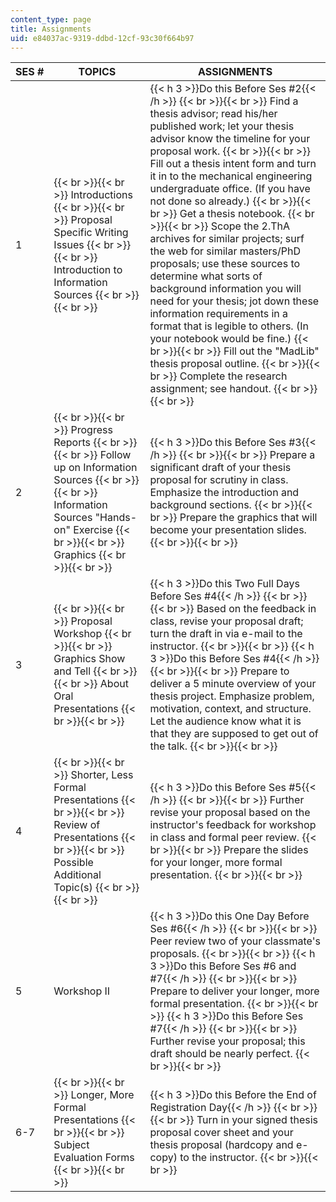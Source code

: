 ```yaml
---
content_type: page
title: Assignments
uid: e84037ac-9319-ddbd-12cf-93c30f664b97
---
```


| SES # | TOPICS | ASSIGNMENTS |
| --- | --- | --- |
| 1 |  {{< br >}}{{< br >}} Introductions {{< br >}}{{< br >}} Proposal Specific Writing Issues {{< br >}}{{< br >}} Introduction to Information Sources {{< br >}}{{< br >}}  | {{< h 3 >}}Do this Before Ses #2{{< /h >}} {{< br >}}{{< br >}} Find a thesis advisor; read his/her published work; let your thesis advisor know the timeline for your proposal work. {{< br >}}{{< br >}} Fill out a thesis intent form and turn it in to the mechanical engineering undergraduate office. (If you have not done so already.) {{< br >}}{{< br >}} Get a thesis notebook. {{< br >}}{{< br >}} Scope the 2.ThA archives for similar projects; surf the web for similar masters/PhD proposals; use these sources to determine what sorts of background information you will need for your thesis; jot down these information requirements in a format that is legible to others. (In your notebook would be fine.) {{< br >}}{{< br >}} Fill out the "MadLib" thesis proposal outline. {{< br >}}{{< br >}} Complete the research assignment; see handout. {{< br >}}{{< br >}}  |
| 2 |  {{< br >}}{{< br >}} Progress Reports {{< br >}}{{< br >}} Follow up on Information Sources {{< br >}}{{< br >}} Information Sources "Hands-on" Exercise {{< br >}}{{< br >}} Graphics {{< br >}}{{< br >}}  | {{< h 3 >}}Do this Before Ses #3{{< /h >}} {{< br >}}{{< br >}} Prepare a significant draft of your thesis proposal for scrutiny in class. Emphasize the introduction and background sections. {{< br >}}{{< br >}} Prepare the graphics that will become your presentation slides. {{< br >}}{{< br >}}  |
| 3 |  {{< br >}}{{< br >}} Proposal Workshop {{< br >}}{{< br >}} Graphics Show and Tell {{< br >}}{{< br >}} About Oral Presentations {{< br >}}{{< br >}}  | {{< h 3 >}}Do this Two Full Days Before Ses #4{{< /h >}} {{< br >}}{{< br >}} Based on the feedback in class, revise your proposal draft; turn the draft in via e-mail to the instructor. {{< br >}}{{< br >}} {{< h 3 >}}Do this Before Ses #4{{< /h >}} {{< br >}}{{< br >}} Prepare to deliver a 5 minute overview of your thesis project. Emphasize problem, motivation, context, and structure. Let the audience know what it is that they are supposed to get out of the talk. {{< br >}}{{< br >}}  |
| 4 |  {{< br >}}{{< br >}} Shorter, Less Formal Presentations {{< br >}}{{< br >}} Review of Presentations {{< br >}}{{< br >}} Possible Additional Topic(s) {{< br >}}{{< br >}}  | {{< h 3 >}}Do this Before Ses #5{{< /h >}} {{< br >}}{{< br >}} Further revise your proposal based on the instructor's feedback for workshop in class and formal peer review. {{< br >}}{{< br >}} Prepare the slides for your longer, more formal presentation. {{< br >}}{{< br >}}  |
| 5 | Workshop II | {{< h 3 >}}Do this One Day Before Ses #6{{< /h >}} {{< br >}}{{< br >}} Peer review two of your classmate's proposals. {{< br >}}{{< br >}} {{< h 3 >}}Do this Before Ses #6 and #7{{< /h >}} {{< br >}}{{< br >}} Prepare to deliver your longer, more formal presentation. {{< br >}}{{< br >}} {{< h 3 >}}Do this Before Ses #7{{< /h >}} {{< br >}}{{< br >}} Further revise your proposal; this draft should be nearly perfect. {{< br >}}{{< br >}}  |
| 6-7 |  {{< br >}}{{< br >}} Longer, More Formal Presentations {{< br >}}{{< br >}} Subject Evaluation Forms {{< br >}}{{< br >}}  | {{< h 3 >}}Do this Before the End of Registration Day{{< /h >}} {{< br >}}{{< br >}} Turn in your signed thesis proposal cover sheet and your thesis proposal (hardcopy and e-copy) to the instructor. {{< br >}}{{< br >}}
